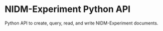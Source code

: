 # NIDM-Experiment Python API
Python API to create, query, read, and write NIDM-Experiment documents.
